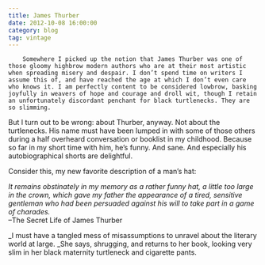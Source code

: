 ```yaml
---
title: James Thurber
date: 2012-10-08 16:00:00
category: blog
tag: vintage
---
```

        Somewhere I picked up the notion that James Thurber was one of those gloomy highbrow modern authors who are at their most artistic when spreading misery and despair. I don’t spend time on writers I assume this of, and have reached the age at which I don’t even care who knows it. I am perfectly content to be considered lowbrow, basking joyfully in weavers of hope and courage and droll wit, though I retain an unfortunately discordant penchant for black turtlenecks. They are so slimming.

But I turn out to be wrong: about Thurber, anyway. Not about the turtlenecks. His name must have been lumped in with some of those others during a half overheard conversation or booklist in my childhood. Because so far in my short time with him, he’s funny. And sane. And especially his autobiographical shorts are delightful.

Consider this, my new favorite description of a man’s hat:

_It remains obstinately in my memory as a rather funny hat, a little too large in the crown, which gave my father the appearance of a tired, sensitive gentleman who had been persuaded against his will to take part in a game of charades._   
–The Secret Life of James Thurber

_I must have a tangled mess of misassumptions to unravel about the literary world at large. _She says, shrugging, and returns to her book, looking very slim in her black maternity turtleneck and cigarette pants.